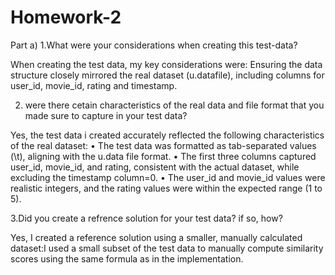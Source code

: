 # Homework-2 
Part a)
1.What were your considerations when creating this test-data?

When creating the test data, my key considerations were: Ensuring the data structure closely mirrored the real dataset (u.datafile), including columns for user_id, movie_id, rating and timestamp.

2. were there cetain characteristics of the real data and file format that you made sure to capture in your test data?
   
Yes, the test data i created accurately reflected the following characteristics of the real dataset:
•	The test data was formatted as tab-separated values (\t), aligning with the u.data file format.
•	The first three columns captured user_id, movie_id, and rating, consistent with the actual dataset, while excluding the timestamp column=0.
•	The user_id and movie_id values were realistic integers, and the rating values were within the expected range (1 to 5).

3.Did you create a refrence solution for your test data? if so, how?

Yes, I created a reference solution using a smaller, manually calculated dataset:I used a small subset of the test data to manually compute similarity scores using the same formula as in the implementation.
